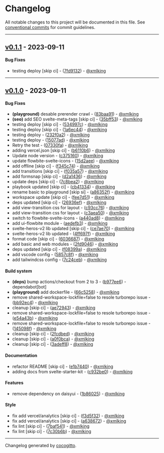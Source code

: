 # Changelog
All notable changes to this project will be documented in this file. See [conventional commits](https://www.conventionalcommits.org/) for commit guidelines.

- - -
## [v0.1.1](https://github.com/xmlking/svelte-starter-kit/compare/v0.1.0..v0.1.1) - 2023-09-11
#### Bug Fixes
- testing deploy [skip ci] - ([7fd9132](https://github.com/xmlking/svelte-starter-kit/commit/7fd91327f98282086a5650774c08f1235965e8e8)) - [@xmlking](https://github.com/xmlking)

- - -

## [v0.1.0](https://github.com/xmlking/svelte-starter-kit/compare/e213fc8b9f95bdeecdd2275e838d78793fd62313..v0.1.0) - 2023-09-11
#### Bug Fixes
- **(playground)** desable prerender crawl - ([83baa91](https://github.com/xmlking/svelte-starter-kit/commit/83baa91fe8fe8bfed51112655130120385335fcf)) - [@xmlking](https://github.com/xmlking)
- **(seo)** add SEO svelte-meta-tags [skip ci] - ([35bff53](https://github.com/xmlking/svelte-starter-kit/commit/35bff532d1cc690c1c123078bf38835996147d74)) - [@xmlking](https://github.com/xmlking)
- testing deploy [skip ci] - ([534997c](https://github.com/xmlking/svelte-starter-kit/commit/534997cf7e5db1cd6901e980f985442edcaeee34)) - [@xmlking](https://github.com/xmlking)
- testing deploy [skip ci] - ([1a6ec44](https://github.com/xmlking/svelte-starter-kit/commit/1a6ec4457b5c56c97dd530848ce106a55630b96b)) - [@xmlking](https://github.com/xmlking)
- testing deploy - ([232f0a2](https://github.com/xmlking/svelte-starter-kit/commit/232f0a2f20c4839cb828d7eab3310fdcaa53413d)) - [@xmlking](https://github.com/xmlking)
- testing deploy - ([15077ad](https://github.com/xmlking/svelte-starter-kit/commit/15077ad0cdb474956f1aa6b75d57534094bd00d6)) - [@xmlking](https://github.com/xmlking)
- Retry the test - ([07330fa](https://github.com/xmlking/svelte-starter-kit/commit/07330fa2b641726a44a665e03c0894eecf090d08)) - [@xmlking](https://github.com/xmlking)
- adding vercel.json [skip ci] - ([b6110b6](https://github.com/xmlking/svelte-starter-kit/commit/b6110b64fe7f5fb15d80628bf65ce096cba862fd)) - [@xmlking](https://github.com/xmlking)
- Update node version - ([c375160](https://github.com/xmlking/svelte-starter-kit/commit/c375160150d1eb5c1cafba54de446920aa07c3ef)) - [@xmlking](https://github.com/xmlking)
- update flowbite-svelte-icons - ([15d2aee](https://github.com/xmlking/svelte-starter-kit/commit/15d2aeea4222ab8dd1e58c64749fa6b63f2e8ae9)) - [@xmlking](https://github.com/xmlking)
- add offline [skip ci] - ([f345c74](https://github.com/xmlking/svelte-starter-kit/commit/f345c749c26ded5be899417c3570023444794159)) - [@xmlking](https://github.com/xmlking)
- add transitions [skip ci] - ([f035a57](https://github.com/xmlking/svelte-starter-kit/commit/f035a57257aecd64c32a1e4e0e4246e698db0530)) - [@xmlking](https://github.com/xmlking)
- add formsnap [skip ci] - ([d2a1436](https://github.com/xmlking/svelte-starter-kit/commit/d2a1436cb6b71bf6eaa2f1e9a1d324f35208ec0e)) - [@xmlking](https://github.com/xmlking)
- update deps [skip ci] - ([7c8bea2](https://github.com/xmlking/svelte-starter-kit/commit/7c8bea2c7f6fc0ff8597a04caa1eae886ef35723)) - [@xmlking](https://github.com/xmlking)
- playbook updated [skip ci] - ([cb41334](https://github.com/xmlking/svelte-starter-kit/commit/cb41334f8b88151362c2c40aa8fbb28ae90dc0a1)) - [@xmlking](https://github.com/xmlking)
- rename basic to playground [skip si] - ([a86352f](https://github.com/xmlking/svelte-starter-kit/commit/a86352f77bac4da6ed15c447ee7bcd6cbbb07fe3)) - [@xmlking](https://github.com/xmlking)
- workspace update [skip ci] - ([fee7d51](https://github.com/xmlking/svelte-starter-kit/commit/fee7d51afa058b0fc81269c653a0ddc89528db0d)) - [@xmlking](https://github.com/xmlking)
- deps updated [skip ci] - ([26936ef](https://github.com/xmlking/svelte-starter-kit/commit/26936ef206a7edbf21f8aa83f8d20cc7b36cced9)) - [@xmlking](https://github.com/xmlking)
- add view-transition css for layout - ([c93cc76](https://github.com/xmlking/svelte-starter-kit/commit/c93cc76e5de1d1bb91d44913f3582e13589c8703)) - [@xmlking](https://github.com/xmlking)
- add view-transition css for layout - ([c3aea50](https://github.com/xmlking/svelte-starter-kit/commit/c3aea50e4169305a635881b5c2fc7d682fc94b12)) - [@xmlking](https://github.com/xmlking)
- switch to flowbite-svelte-icons - ([a440ad8](https://github.com/xmlking/svelte-starter-kit/commit/a440ad8fd199ee463a698f614b7234398f038edc)) - [@xmlking](https://github.com/xmlking)
- add ui-flowbite module - ([aedefb3](https://github.com/xmlking/svelte-starter-kit/commit/aedefb3cee02fbd1654b89edbb9795214f4443a3)) - [@xmlking](https://github.com/xmlking)
- svelte-heros-v2 lib updated [skip ci] - ([ce7ae70](https://github.com/xmlking/svelte-starter-kit/commit/ce7ae70add878befe1972167e58180e3c1a17a65)) - [@xmlking](https://github.com/xmlking)
- svelte-heros-v2 lib updated - ([4ff697f](https://github.com/xmlking/svelte-starter-kit/commit/4ff697f8b8be5b7a7955d14e7f99ddd74813a765)) - [@xmlking](https://github.com/xmlking)
- format code [skip ci] - ([6036687](https://github.com/xmlking/svelte-starter-kit/commit/6036687aafd8029563dba3f3b2e35ad28ed0baa0)) - [@xmlking](https://github.com/xmlking)
- add basic and web modules - ([2fd9046](https://github.com/xmlking/svelte-starter-kit/commit/2fd90464bf6c6c17f2f540f4eefb5b0a60d31e21)) - [@xmlking](https://github.com/xmlking)
- deps updated [skip ci] - ([f08399a](https://github.com/xmlking/svelte-starter-kit/commit/f08399af6de21398038847fc22118d40349a23f3)) - [@xmlking](https://github.com/xmlking)
- add vscode config - ([5857c8f](https://github.com/xmlking/svelte-starter-kit/commit/5857c8fbdae33e6044800c82e447c2983d8e4d36)) - [@xmlking](https://github.com/xmlking)
- add tailwindcss config - ([7c24ceb](https://github.com/xmlking/svelte-starter-kit/commit/7c24cebf6d5f0dea185aedda3aaa1b71f2e45d10)) - [@xmlking](https://github.com/xmlking)
#### Build system
- **(deps)** bump actions/checkout from 2 to 3 - ([b977ee6](https://github.com/xmlking/svelte-starter-kit/commit/b977ee66bc41e037c86e628c4dff1245f40bb486)) - dependabot[bot]
- **(playground)** add dockerfile - ([66c5258](https://github.com/xmlking/svelte-starter-kit/commit/66c5258e3c5486fa1210531cd01070ed8cae2a7d)) - [@xmlking](https://github.com/xmlking)
- remove shared-workspace-lockfile=false to resole turborepo issue - ([bb92ec4](https://github.com/xmlking/svelte-starter-kit/commit/bb92ec443a07484647d6a66f0d26d00f5f972545)) - [@xmlking](https://github.com/xmlking)
- cleanup [skip ci] - ([ae72943](https://github.com/xmlking/svelte-starter-kit/commit/ae7294348aa4aa6f8d23e8d2b54b437336c49611)) - [@xmlking](https://github.com/xmlking)
- remove shared-workspace-lockfile=false to resole turborepo issue - ([e54a43b](https://github.com/xmlking/svelte-starter-kit/commit/e54a43bb7964301c867b43f879ee442e8f90f54b)) - [@xmlking](https://github.com/xmlking)
- remove shared-workspace-lockfile=false to resole turborepo issue - ([145098f](https://github.com/xmlking/svelte-starter-kit/commit/145098f9707b71ee920976b227de171d951d886a)) - [@xmlking](https://github.com/xmlking)
- cleanup [skip ci] - ([2fcdbed](https://github.com/xmlking/svelte-starter-kit/commit/2fcdbedee4f4509fe554f987b8b807712b95edcc)) - [@xmlking](https://github.com/xmlking)
- cleanup [skip ci] - ([a0f0bca](https://github.com/xmlking/svelte-starter-kit/commit/a0f0bca94ca2c2d5c34e38f30f57352f213d0c2a)) - [@xmlking](https://github.com/xmlking)
- cleanup [skip ci] - ([3adeff8](https://github.com/xmlking/svelte-starter-kit/commit/3adeff87b1adc025e636ae78170a754d76468b0d)) - [@xmlking](https://github.com/xmlking)
#### Documentation
- refactor README  [skip ci] - ([e1b7440](https://github.com/xmlking/svelte-starter-kit/commit/e1b7440a85530b45ca51f62b9a1ad409680a4373)) - [@xmlking](https://github.com/xmlking)
- adding docs from svelte-starter-kit - ([c932be0](https://github.com/xmlking/svelte-starter-kit/commit/c932be0836e22a94cb334d7ac119e12b59d6f012)) - [@xmlking](https://github.com/xmlking)
#### Features
- remove dependency on daisyui - ([1b86025](https://github.com/xmlking/svelte-starter-kit/commit/1b860255ca4f95240c3b0f15f39fbdcf90cc3523)) - [@xmlking](https://github.com/xmlking)
#### Style
- fix add vercel/analytics [skip ci] - ([f3d5f32](https://github.com/xmlking/svelte-starter-kit/commit/f3d5f328e1fa755ac62b8de8ac64e93c41379a52)) - [@xmlking](https://github.com/xmlking)
- fix add vercel/analytics [skip ci] - ([a638672](https://github.com/xmlking/svelte-starter-kit/commit/a638672f4e8e0878be6cfa573a5f84d857ee9bcf)) - [@xmlking](https://github.com/xmlking)
- fix lint [skip ci] - ([7baf541](https://github.com/xmlking/svelte-starter-kit/commit/7baf54146ec9951a51fe3c6974beb24171b5a5c3)) - [@xmlking](https://github.com/xmlking)
- fix lint [skip ci] - ([7c30b6b](https://github.com/xmlking/svelte-starter-kit/commit/7c30b6b5fcf5df64cfc505a60e24fe28d788790b)) - [@xmlking](https://github.com/xmlking)

- - -

Changelog generated by [cocogitto](https://github.com/cocogitto/cocogitto).
